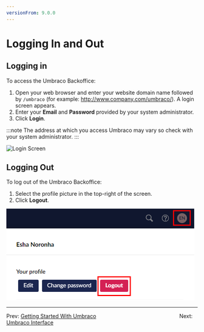 ```yaml
---
versionFrom: 9.0.0
---
```


# Logging In and Out

## Logging in

To access the Umbraco Backoffice:

1. Open your web browser and enter your website domain name followed by `/umbraco` (for example: http://www.company.com/umbraco/). A login screen appears.
2. Enter your **Email** and **Password** provided by your system administrator.
3. Click **Login**.

:::note
The address at which you access Umbraco may vary so check with your system administrator.
:::

![Login Screen](images/login8.png)

## Logging Out

To log out of the Umbraco Backoffice:

1. Select the profile picture in the top-right of the screen.
2. Click **Logout**.

![Logout Screen](images/logout-v9.png)

---

Prev: [Getting Started With Umbraco](../index-v9.md) &emsp; &emsp; &emsp; &emsp; &emsp; &emsp; &emsp; &emsp; &emsp; &emsp; &emsp; &emsp; Next: [Umbraco Interface](../Umbraco-Interface/index-v9.md)
